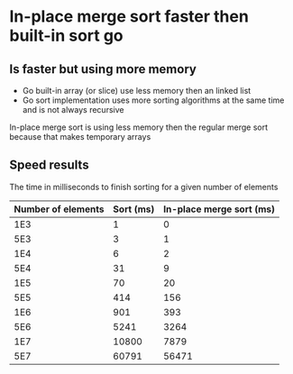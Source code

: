 In-place merge sort faster then built-in sort go
=========
Is faster but using more memory
---
 * Go built-in array (or slice) use less memory then an linked list
 * Go sort implementation uses more sorting algorithms at the same time and is not always recursive 

In-place merge sort is using less memory then the regular merge sort because that makes temporary arrays
 
Speed results
---
The time in milliseconds to finish sorting for a given number of elements

Number of elements | Sort (ms) | In-place merge sort (ms)
---|---|---
1E3 | 1 | 0
5E3 | 3 | 1
1E4 | 6 | 2
5E4 | 31 | 9
1E5 | 70 | 20
5E5 | 414 | 156
1E6 | 901 | 393
5E6 | 5241 | 3264
1E7 | 10800 | 7879
5E7 | 60791 |  56471